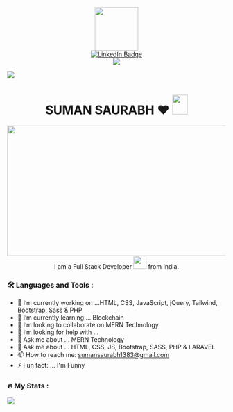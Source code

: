                                                           

<div id="header" align="center">
  <img src="https://media.giphy.com/media/M9gbBd9nbDrOTu1Mqx/giphy.gif" width="100"/>
</div>

<div id="badges" align="center">
  <a href="https://www.linkedin.com/in/suman-saurabh-3b30381b8//">
    <img src="https://img.shields.io/badge/LinkedIn-blue?style=for-the-badge&logo=linkedin&logoColor=white" alt="LinkedIn Badge"/>
  </a>
 
  <br>
  <img  src="https://komarev.com/ghpvc/?username=saurabh1383&style=flat-square&color=blue"  >
</div>

![](https://komarev.com/ghpvc/?harshvardhan2804&color=green)

<h1 align="center" >
  SUMAN SAURABH ❤️
  <img src="https://media.giphy.com/media/hvRJCLFzcasrR4ia7z/giphy.gif" width="35px" height="45px">
</h1>

<div align="center">
  <img src="https://media.giphy.com/media/dWesBcTLavkZuG35MI/giphy.gif" width="600" height="300"/>
</div>

<div align="center">
  I am a Full Stack Developer <img src="https://media.giphy.com/media/WUlplcMpOCEmTGBtBW/giphy.gif" width="30"> from India.
</div>

### :hammer_and_wrench: Languages and Tools :

- 🔭 I’m currently working on ...HTML, CSS, JavaScript, jQuery, Tailwind, Bootstrap, Sass & PHP
- 🌱 I’m currently learning ... Blockchain
- 👯 I’m looking to collaborate on MERN Technology
- 🤔 I’m looking for help with ...
- 💬 Ask me about ... MERN Technology
- 💬 Ask me about ... HTML, CSS, JS, Bootstrap, SASS, PHP & LARAVEL
- 📫 How to reach me: sumansaurabh1383@gmail.com
- ⚡ Fun fact: ... I'm Funny


### :fire: My Stats :

<img src = "https://github-readme-stats.vercel.app/api?username=saurabh1383&&show_icons=true&title_color=ffffff&icon_color=bb2acf&text_color=daf7dc&bg_color=151515">








